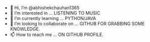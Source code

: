 - 👋 Hi, I’m @abhishekchauhan1365
- 👀 I’m interested in ... LISTENING TO MUSIC
- 🌱 I’m currently learning ... PYTHON/JAVA
- 💞️ I’m looking to collaborate on ... GITHUB FOR GRABBING SOME KNOWLEDGE.
- 📫 How to reach me ... ON GITHUB PROFILE.

<!---
abhishekchauhan1365/abhishekchauhan1365 is a ✨ special ✨ repository because its `README.md` (this file) appears on your GitHub profile.
You can click the Preview link to take a look at your changes.
--->
